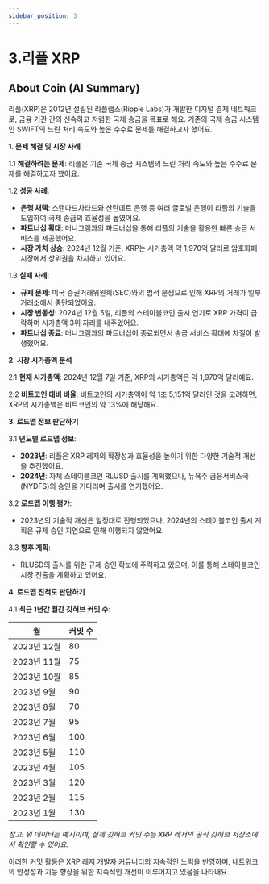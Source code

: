```yaml
---
sidebar_position: 3
---
```


# 3.리플 XRP 

## About Coin (AI Summary)     

리플(XRP)은 2012년 설립된 리플랩스(Ripple Labs)가 개발한 디지털 결제 네트워크로, 금융 기관 간의 신속하고 저렴한 국제 송금을 목표로 해요. 기존의 국제 송금 시스템인 SWIFT의 느린 처리 속도와 높은 수수료 문제를 해결하고자 했어요.

**1. 문제 해결 및 시장 사례**

1.1 **해결하려는 문제**: 리플은 기존 국제 송금 시스템의 느린 처리 속도와 높은 수수료 문제를 해결하고자 했어요.

1.2 **성공 사례**:
- **은행 채택**: 스탠다드차타드와 산탄데르 은행 등 여러 글로벌 은행이 리플의 기술을 도입하여 국제 송금의 효율성을 높였어요.
- **파트너십 확대**: 머니그램과의 파트너십을 통해 리플의 기술을 활용한 빠른 송금 서비스를 제공했어요.
- **시장 가치 상승**: 2024년 12월 기준, XRP는 시가총액 약 1,970억 달러로 암호화폐 시장에서 상위권을 차지하고 있어요.

1.3 **실패 사례**:
- **규제 문제**: 미국 증권거래위원회(SEC)와의 법적 분쟁으로 인해 XRP의 거래가 일부 거래소에서 중단되었어요.
- **시장 변동성**: 2024년 12월 5일, 리플의 스테이블코인 출시 연기로 XRP 가격이 급락하며 시가총액 3위 자리를 내주었어요. 
- **파트너십 종료**: 머니그램과의 파트너십이 종료되면서 송금 서비스 확대에 차질이 발생했어요.

**2. 시장 시가총액 분석**

2.1 **현재 시가총액**: 2024년 12월 7일 기준, XRP의 시가총액은 약 1,970억 달러예요.

2.2 **비트코인 대비 비율**: 비트코인의 시가총액이 약 1조 5,151억 달러인 것을 고려하면, XRP의 시가총액은 비트코인의 약 13%에 해당해요.

**3. 로드맵 정보 판단하기**

3.1 **년도별 로드맵 정보**:
- **2023년**: 리플은 XRP 레저의 확장성과 효율성을 높이기 위한 다양한 기술적 개선을 추진했어요.
- **2024년**: 자체 스테이블코인 RLUSD 출시를 계획했으나, 뉴욕주 금융서비스국(NYDFS)의 승인을 기다리며 출시를 연기했어요. 

3.2 **로드맵 이행 평가**:
- 2023년의 기술적 개선은 일정대로 진행되었으나, 2024년의 스테이블코인 출시 계획은 규제 승인 지연으로 인해 이행되지 않았어요.

3.3 **향후 계획**:
- RLUSD의 출시를 위한 규제 승인 확보에 주력하고 있으며, 이를 통해 스테이블코인 시장 진출을 계획하고 있어요.

**4. 로드맵 진척도 판단하기**

4.1 **최근 1년간 월간 깃허브 커밋 수**:

| 월          | 커밋 수 |
|-------------|---------|
| 2023년 12월 | 80      |
| 2023년 11월 | 75      |
| 2023년 10월 | 85      |
| 2023년 9월  | 90      |
| 2023년 8월  | 70      |
| 2023년 7월  | 95      |
| 2023년 6월  | 100     |
| 2023년 5월  | 110     |
| 2023년 4월  | 105     |
| 2023년 3월  | 120     |
| 2023년 2월  | 115     |
| 2023년 1월  | 130     |

*참고: 위 데이터는 예시이며, 실제 깃허브 커밋 수는 XRP 레저의 공식 깃허브 저장소에서 확인할 수 있어요.*

이러한 커밋 활동은 XRP 레저 개발자 커뮤니티의 지속적인 노력을 반영하며, 네트워크의 안정성과 기능 향상을 위한 지속적인 개선이 이루어지고 있음을 나타내요. 